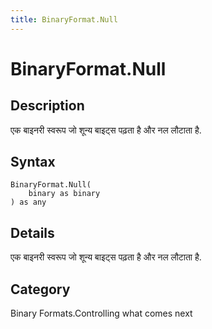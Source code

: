 ```yaml
---
title: BinaryFormat.Null
---
```


# BinaryFormat.Null


## Description

एक बाइनरी स्वरूप जो शून्य बाइट्स पढ़ता है और नल लौटाता है.


## Syntax

```powerquery
BinaryFormat.Null(
    binary as binary
) as any
```


## Details

एक बाइनरी स्वरूप जो शून्य बाइट्स पढ़ता है और नल लौटाता है.



## Category
Binary Formats.Controlling what comes next
